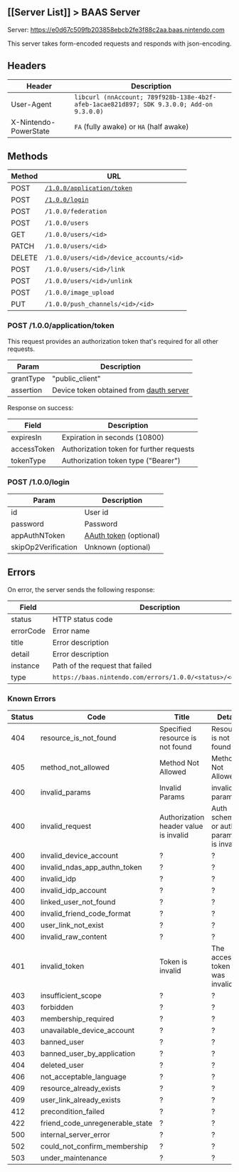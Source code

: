 [[Server List]] > BAAS Server
---

Server: https://e0d67c509fb203858ebcb2fe3f88c2aa.baas.nintendo.com

This server takes form-encoded requests and responds with json-encoding.

## Headers
| Header | Description |
| --- | --- |
| User-Agent | `libcurl (nnAccount; 789f928b-138e-4b2f-afeb-1acae821d897; SDK 9.3.0.0; Add-on 9.3.0.0)`
| X-Nintendo-PowerState | `FA` (fully awake) or `HA` (half awake) |

## Methods
| Method | URL |
| --- | --- |
| POST | <code><a href="#post-100applicationtoken">/1.0.0/application/token</a></code> |
| POST | <code><a href="#post-100login">/1.0.0/login</a></code> |
| POST | `/1.0.0/federation` |
| POST | `/1.0.0/users` |
| GET | `/1.0.0/users/<id>` |
| PATCH | `/1.0.0/users/<id>` |
| DELETE | `/1.0.0/users/<id>/device_accounts/<id>` |
| POST | `/1.0.0/users/<id>/link` |
| POST | `/1.0.0/users/<id>/unlink` |
| POST | `/1.0.0/image_upload` |
| PUT | `/1.0.0/push_channels/<id>/<id>` |

### POST /1.0.0/application/token
This request provides an authorization token that's required for all other requests.

| Param | Description |
| --- | --- |
| grantType | "public_client" |
| assertion | Device token obtained from [dauth server](DAuth-Server) |

Response on success:

| Field | Description |
| --- | --- |
| expiresIn | Expiration in seconds (10800) |
| accessToken | Authorization token for further requests |
| tokenType | Authorization token type ("Bearer") |

### POST /1.0.0/login
| Param | Description |
| --- | --- |
| id | User id |
| password | Password |
| appAuthNToken | [AAuth token](AAuth-Server) (optional) |
| skipOp2Verification | Unknown (optional) |

## Errors
On error, the server sends the following response:

| Field | Description |
| --- | --- |
| status | HTTP status code |
| errorCode | Error name |
| title | Error description |
| detail | Error description |
| instance | Path of the request that failed |
| type | `https://baas.nintendo.com/errors/1.0.0/<status>/<errorCode>` |

### Known Errors
| Status | Code | Title | Detail |
| --- | --- | --- | --- |
| 404 | resource_is_not_found | Specified resource is not found | Resource is not found |
| 405 | method_not_allowed | Method Not Allowed | Method Not Allowed |
| 400 | invalid_params | Invalid Params | invalid params |
| 400 | invalid_request | Authorization header value is invalid | Auth scheme or auth params is invalid |
| 400 | invalid_device_account | ? | ? |
| 400 | invalid_ndas_app_authn_token | ? | ? |
| 400 | invalid_idp | ? | ? |
| 400 | invalid_idp_account | ? | ? |
| 400 | linked_user_not_found | ? | ? |
| 400 | invalid_friend_code_format | ? | ? |
| 400 | user_link_not_exist | ? | ? |
| 400 | invalid_raw_content | ? | ? |
| 401 | invalid_token | Token is invalid | The access token was invalid |
| 403 | insufficient_scope | ? | ? |
| 403 | forbidden | ? | ? |
| 403 | membership_required | ? | ? |
| 403 | unavailable_device_account | ? | ? |
| 403 | banned_user | ? | ? |
| 403 | banned_user_by_application | ? | ? |
| 404 | deleted_user | ? | ? |
| 406 | not_acceptable_language | ? | ? |
| 409 | resource_already_exists | ? | ? |
| 409 | user_link_already_exists | ? | ? |
| 412 | precondition_failed | ? | ? |
| 422 | friend_code_unregenerable_state | ? | ? |
| 500 | internal_server_error | ? | ? |
| 502 | could_not_confirm_membership | ? | ? |
| 503 | under_maintenance | ? | ? |